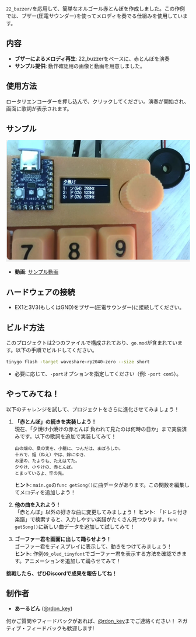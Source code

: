 
`22_buzzer/`を応用して、簡単なオルゴール赤とんぼを作成しました。この作例では、ブザー(圧電サウンダー)を使ってメロディを奏でる仕組みを使用しています。

## 内容
- **ブザーによるメロディ再生**: 22_buzzerをベースに、赤とんぼを演奏
- **サンプル提供**: 動作確認用の画像と動画を用意しました。

## 使用方法

ロータリエンコーダーを押し込んで、クリックしてください。演奏が開始され、画面に歌詞が表示されます。

## サンプル

![サンプル画像](image.png)

- **動画**: [サンプル動画](https://x.com/rdon_key/status/1932290594363379796)


## ハードウェアの接続
- EX1と3V3(もしくはGND)をブザー(圧電サウンダー)に接続してください。

## ビルド方法
このプロジェクトは2つのファイルで構成されており、`go.mod`が含まれています。以下の手順でビルドしてください。

```bash
tinygo flash -target waveshare-rp2040-zero --size short
```

- 必要に応じて、`-port`オプションを指定してください（例: `-port com5`）。

## やってみてね！
以下のチャレンジを試して、プロジェクトをさらに進化させてみましょう！

1. **「赤とんぼ」の続きを実装しよう！**  
   現在、「夕焼け小焼けの赤とんぼ 負われて見たのは何時の日か」まで実装済みです。以下の歌詞を追加で実装してみて！  
   ```
   山の畑の、桑の実を、小籠に、つんだは、まぼろしか。
   十五で、姐（ねえ）やは、嫁にゆき、
   お里の、たよりも、たえはてた。
   夕やけ、小やけの、赤とんぼ。
   とまっているよ、竿の先。
   ```
   **ヒント**: `main.go`の`func getSong()`に曲データがあります。この関数を編集してメロディを追加しよう！

2. **他の曲を入れよう！**  
   「赤とんぼ」以外の好きな曲に変更してみましょう！ 
   **ヒント**: 「ドレミ付き楽譜」で検索すると、入力しやすい楽譜がたくさん見つかります。`func getSong()`に新しい曲データを追加して試してみて！

3. **ゴーファー君を画面に出して踊らせよう！**  
   ゴーファー君をディスプレイに表示して、動きをつけてみましょう！  
   **ヒント**: 作例`09_oled_tinyfont`でゴーファー君を表示する方法を確認できます。アニメーションを追加して踊らせてみて！

**挑戦したら、ぜひDiscordで成果を報告してね！**

## 制作者
- **あーるどん** ([@rdon_key](https://x.com/rdon_key))

何かご質問やフィードバックがあれば、[@rdon_key](https://x.com/rdon_key)までご連絡ください！
ネガティブ・フィードバックも歓迎します!



